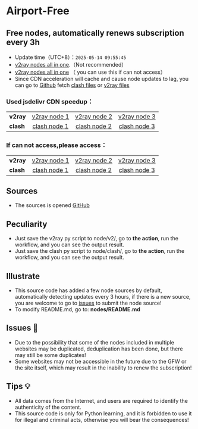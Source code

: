 # Airport-Free
## Free nodes, automatically renews subscription every 3h

- Update time（UTC+8）：`2025-05-14 09:55:45`
- [v2ray nodes all in one](https://cdn.jsdelivr.net/gh/xiaoji235/airport-free/v2ray.txt).（Not recommended）
- [v2ray nodes all in one](https://ghp.arslantu.xyz/https://github.com/xiaoji235/airport-free/blob/main/v2ray.txt) （ you can use this if can not access）
- Since CDN acceleration will cache and cause node updates to lag, you can go to [Github](https://github.com/xiaoji235/airport-free) fetch [clash files](https://github.com/xiaoji235/airport-free/tree/main/clash) or [v2ray files](https://github.com/xiaoji235/airport-free/tree/main/v2ray)

### Used jsdelivr CDN speedup：

<table style="width:90%">
<tr><td><strong>v2ray</strong></td>
<td align="center"><a href="https://cdn.jsdelivr.net/gh/xiaoji235/airport-free/v2ray/clashnodecc.txt">v2ray node 1</a></td>
<td align="center"><a href="https://cdn.jsdelivr.net/gh/xiaoji235/airport-free/v2ray/naidounode.txt">v2ray node 2</a></td>
<td align="center"><a href="https://cdn.jsdelivr.net/gh/xiaoji235/airport-free/v2ray/v2rayshare.txt">v2ray node 3</a></td>


</tr>
<tr><td><strong>clash</strong></td>
<td align="center"><a href="https://cdn.jsdelivr.net/gh/xiaoji235/airport-free/clash/clashnodecc.txt">clash node 1</a></td>
<td align="center"><a href="https://cdn.jsdelivr.net/gh/xiaoji235/airport-free/clash/naidounode.txt">clash node 2</a></td>
<td align="center"><a href="https://cdn.jsdelivr.net/gh/xiaoji235/airport-free/clash/v2rayshare.txt">clash node 3</a></td>


</tr>
</table>

### If can not access,please access：

<table style="width:90%">
<tr><td><strong>v2ray</strong></td>
<td align="center"><a href="https://ghp.arslantu.xyz/https://github.com/xiaoji235/airport-free/blob/main/v2ray/clashnodecc.txt">v2ray node 1</a></td>
<td align="center"><a href="https://ghp.arslantu.xyz/https://github.com/xiaoji235/airport-free/blob/main/v2ray/naidounode.txt">v2ray node 2</a></td>
<td align="center"><a href="https://ghp.arslantu.xyz/https://github.com/xiaoji235/airport-free/blob/main/v2ray/v2rayshare.txt">v2ray node 3</a></td>


</tr>
<tr><td><strong>clash</strong></td>
<td align="center"><a href="https://ghp.arslantu.xyz/https://github.com/xiaoji235/airport-free/blob/main/clash/clashnodecc.txt">clash node 1</a></td>
<td align="center"><a href="https://ghp.arslantu.xyz/https://github.com/xiaoji235/airport-free/blob/main/clash/naidounode.txt">clash node 2</a></td>
<td align="center"><a href="https://ghp.arslantu.xyz/https://github.com/xiaoji235/airport-free/blob/main/clash/v2rayshare.txt">clash node 3</a></td>


</tr>
</table>

## Sources
- The sources is opened [GitHub](https://github.com/xiaoji235/airport-free/tree/main)

## Peculiarity
- Just save the v2ray py script to node/v2/, go to <strong>the action</strong>, run the workflow, and you can see the output result.
- Just save the clash py script to node/clash/, go to <strong>the action</strong>, run the workflow, and you can see the output result.

## Illustrate
- This source code has added a few node sources by default, automatically detecting updates every 3 hours, if there is a new source, you are welcome to go to [issues](https://github.com/xiaoji235/airport-free/issues) to submit the node source!
- To modify README.md, go to: <strong>nodes/README.md</strong>

## Issues 🐞
- Due to the possibility that some of the nodes included in multiple websites may be duplicated, deduplication has been done, but there may still be some duplicates!
- Some websites may not be accessible in the future due to the GFW or the site itself, which may result in the inability to renew the subscription!

## Tips 💡
- All data comes from the Internet, and users are required to identify the authenticity of the content.
- This source code is only for Python learning, and it is forbidden to use it for illegal and criminal acts, otherwise you will bear the consequences!
